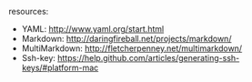 resources:
- YAML:          http://www.yaml.org/start.html
- Markdown:      http://daringfireball.net/projects/markdown/
- MultiMarkdown: http://fletcherpenney.net/multimarkdown/
- Ssh-key:        https://help.github.com/articles/generating-ssh-keys/#platform-mac
